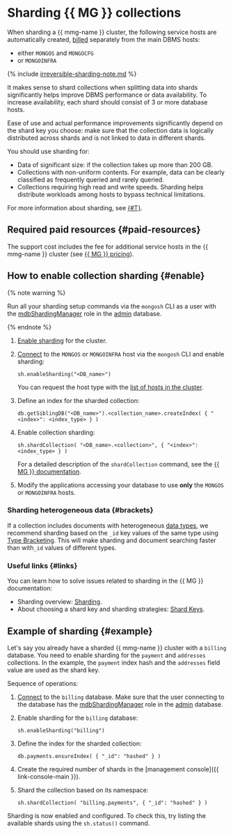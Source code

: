 # Sharding {{ MG }} collections


When sharding a {{ mmg-name }} cluster, the following service hosts are automatically created, [billed](../../managed-mongodb/pricing.md) separately from the main DBMS hosts:
- either `MONGOS` and `MONGOCFG`
- or `MONGOINFRA`

{% include [irreversible-sharding-note.md](../../_includes/mdb/irreversible-sharding-note.md) %}

It makes sense to shard collections when splitting data into shards significantly helps improve DBMS performance or data availability. To increase availability, each shard should consist of 3 or more database hosts.

Ease of use and actual performance improvements significantly depend on the shard key you choose: make sure that the collection data is logically distributed across shards and is not linked to data in different shards.

You should use sharding for:

* Data of significant size: if the collection takes up more than 200 GB.
* Collections with non-uniform contents. For example, data can be clearly classified as frequently queried and rarely queried.
* Collections requiring high read and write speeds. Sharding helps distribute workloads among hosts to bypass technical limitations.

For more information about sharding, see [{#T}](../../managed-mongodb/concepts/sharding.md).


## Required paid resources {#paid-resources}

The support cost includes the fee for additional service hosts in the {{ mmg-name }} cluster (see [{{ MG }} pricing](../../managed-mongodb/pricing.md)).


## How to enable collection sharding {#enable}

{% note warning %}

Run all your sharding setup commands via the `mongosh` CLI as a user with the [mdbShardingManager](../../managed-mongodb/concepts/users-and-roles.md#mdbShardingManager) role in the [admin](https://docs.mongodb.com/manual/reference/glossary/#term-admin-database) database.

{% endnote %}

1. [Enable sharding](../../managed-mongodb/operations/shards.md#enable) for the cluster.
1. [Connect](../../managed-mongodb/operations/connect/index.md) to the `MONGOS` or `MONGOINFRA` host via the `mongosh` CLI and enable sharding:

   ```text
   sh.enableSharding("<DB_name>")
   ```

   You can request the host type with the [list of hosts in the cluster](../../managed-mongodb/operations/hosts.md#list-hosts).

1. Define an index for the sharded collection:

   ```text
   db.getSiblingDB("<DB_name>").<collection_name>.createIndex( { "<index>": <index_type> } )
   ```

1. Enable collection sharding:

   ```text
   sh.shardCollection( "<DB_name>.<collection>", { "<index>": <index_type> } )
   ```

   For a detailed description of the `shardCollection` command, see the [{{ MG }} documentation](https://docs.mongodb.com/manual/reference/method/sh.shardCollection/#definition).

1. Modify the applications accessing your database to use **only** the `MONGOS` or `MONGOINFRA` hosts.

### Sharding heterogeneous data {#brackets}

If a collection includes documents with heterogeneous [data types](https://www.mongodb.com/docs/manual/reference/bson-types), we recommend sharding based on the `_id` key values of the same type using [Type Bracketing](https://www.mongodb.com/docs/manual/reference/method/db.collection.find/#std-label-type-bracketing). This will make sharding and document searching faster than with`_id` values of different types.

### Useful links {#links}

You can learn how to solve issues related to sharding in the {{ MG }} documentation:

* Sharding overview: [Sharding](https://docs.mongodb.com/manual/sharding/index.html).
* About choosing a shard key and sharding strategies: [Shard Keys](https://docs.mongodb.com/manual/core/sharding-shard-key/).

## Example of sharding {#example}

Let's say you already have a sharded {{ mmg-name }} cluster with a `billing` database. You need to enable sharding for the `payment` and `addresses` collections. In the example, the `payment` index hash and the `addresses` field value are used as the shard key.

Sequence of operations:

1. [Connect](../../managed-mongodb/operations/connect/index.md) to the `billing` database. Make sure that the user connecting to the database has the [mdbShardingManager](../../managed-mongodb/concepts/users-and-roles.md#mdbShardingManager) role in the [admin](https://docs.mongodb.com/manual/reference/glossary/#term-admin-database) database.
1. Enable sharding for the `billing` database:

   ```text
   sh.enableSharding("billing")
   ```

1. Define the index for the sharded collection:

   ```text
   db.payments.ensureIndex( { "_id": "hashed" } )
   ```

1. Create the required number of shards in the [management console]({{ link-console-main }}).
1. Shard the collection based on its namespace:
   ```text
   sh.shardCollection( "billing.payments", { "_id": "hashed" } )
   ```

Sharding is now enabled and configured. To check this, try listing the available shards using the `sh.status()` command.
